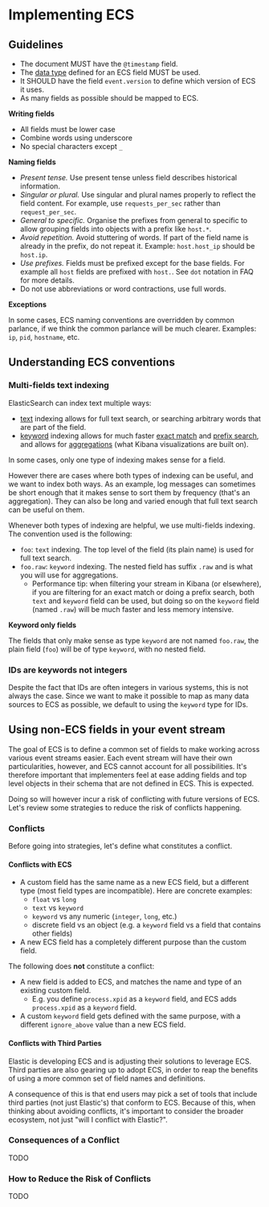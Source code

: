 # <a name="implementing-ecs"></a>Implementing ECS

## Guidelines

* The document MUST have the `@timestamp` field.
* The [data type](https://www.elastic.co/guide/en/elasticsearch/reference/6.2/mapping-types.html) defined for an ECS field MUST be used.
* It SHOULD have the field `event.version` to define which version of ECS it uses.
* As many fields as possible should be mapped to ECS.

**Writing fields**

* All fields must be lower case
* Combine words using underscore
* No special characters except `_`

**Naming fields**

* *Present tense.* Use present tense unless field describes historical information.
* *Singular or plural.* Use singular and plural names properly to reflect the field content. For example, use `requests_per_sec` rather than `request_per_sec`.
* *General to specific.* Organise the prefixes from general to specific to allow grouping fields into objects with a prefix like `host.*`.
* *Avoid repetition.* Avoid stuttering of words. If part of the field name is already in the prefix, do not repeat it. Example: `host.host_ip` should be `host.ip`.
* *Use prefixes.* Fields must be prefixed except for the base fields. For example all `host` fields are prefixed with `host.`. See `dot` notation in FAQ for more details.
* Do not use abbreviations or word contractions, use full words.

**Exceptions**

In some cases, ECS naming conventions are overridden by common parlance, if
we think the common parlance will be much clearer. Examples: `ip`, `pid`,
`hostname`, etc.


## Understanding ECS conventions

### Multi-fields text indexing

ElasticSearch can index text multiple ways:

* [text](https://www.elastic.co/guide/en/elasticsearch/reference/current/text.html) indexing allows for full text search, or searching arbitrary words that
  are part of the field.
* [keyword](https://www.elastic.co/guide/en/elasticsearch/reference/current/keyword.html) indexing allows for much faster
  [exact match](https://www.elastic.co/guide/en/elasticsearch/reference/current/query-dsl-term-query.html)
  and [prefix search](https://www.elastic.co/guide/en/elasticsearch/reference/current/query-dsl-prefix-query.html),
  and allows for [aggregations](https://www.elastic.co/guide/en/elasticsearch/reference/current/search-aggregations.html)
  (what Kibana visualizations are built on).

In some cases, only one type of indexing makes sense for a field.

However there are cases where both types of indexing can be useful, and we want
to index both ways.
As an example, log messages can sometimes be short enough that it makes sense
to sort them by frequency (that's an aggregation). They can also be long and
varied enough that full text search can be useful on them.

Whenever both types of indexing are helpful, we use multi-fields indexing. The
convention used is the following:

* `foo`: `text` indexing.
  The top level of the field (its plain name) is used for full text search.
* `foo.raw`: `keyword` indexing.
  The nested field has suffix `.raw` and is what you will use for aggregations.
  * Performance tip: when filtering your stream in Kibana (or elsewhere), if you
    are filtering for an exact match or doing a prefix search,
    both `text` and `keyword` field can be used, but doing so on the `keyword`
    field (named `.raw`) will be much faster and less memory intensive.

**Keyword only fields**

The fields that only make sense as type `keyword` are not named `foo.raw`, the
plain field (`foo`) will be of type `keyword`, with no nested field.

### IDs are keywords not integers

Despite the fact that IDs are often integers in various systems, this is not
always the case. Since we want to make it possible to map as many data sources
to ECS as possible, we default to using the `keyword` type for IDs.

## Using non-ECS fields in your event stream

The goal of ECS is to define a common set of fields to make working across various
event streams easier. Each event stream will have their own particularities, however,
and ECS cannot account for all possibilities.
It's therefore important that implementers feel at ease adding fields and
top level objects in their schema that are not defined in ECS.
This is expected.

Doing so will however incur a risk of conflicting with future versions of ECS.
Let's review some strategies to reduce the risk of conflicts happening.

### Conflicts

Before going into strategies, let's define what constitutes a conflict.

#### Conflicts with ECS

* A custom field has the same name as a new ECS field, but a different type
  (most field types are incompatible). Here are concrete examples:
  * `float` vs `long`
  * `text` vs `keyword`
  * `keyword` vs any numeric (`integer`, `long`, etc.)
  * discrete field vs an object (e.g. a `keyword` field vs a field that contains other fields)
* A new ECS field has a completely different purpose than the custom field.

The following does **not** constitute a conflict:

* A new field is added to ECS, and matches the name and type of an existing
  custom field.
  * E.g. you define `process.xpid` as a `keyword` field, and ECS adds
    `process.xpid` as a `keyword` field.
* A custom `keyword` field gets defined with the same purpose, with a different
  `ignore_above` value than a new ECS field.

#### Conflicts with Third Parties

Elastic is developing ECS and is adjusting their solutions to leverage ECS.
Third parties are also gearing up to adopt ECS, in order to reap the benefits of
using a more common set of field names and definitions.

A consequence of this is that end users may pick a set of tools that
include third parties (not just Elastic's) that conform to ECS. Because of this,
when thinking about avoiding conflicts, it's important to consider the
broader ecosystem, not just "will I conflict with Elastic?".

### Consequences of a Conflict

TODO

### How to Reduce the Risk of Conflicts

TODO
